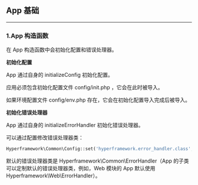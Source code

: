 ## App 基础

---

### 1.App 构造函数
在 App 构造函数中会初始化配置和错误处理器。

**初始化配置**

App 通过自身的 initializeConfig 初始化配置。

应用必须包含初始化配置文件 config/init.php ，它会在此时被导入。

如果环境配置文件 config/env.php 存在，它会在初始化配置导入完成后被导入。

**初始化错误处理器**

App 通过自身的 initializeErrorHandler 初始化错误处理器。

可以通过配置修改错误处理器类：

```php
Hyperframework\Common\Config::set('hyperframework.error_handler.class', 'CustomErrorHandler');
```

默认的错误处理器类是 Hyperframework\Common\ErrorHandler（App 的子类可以定制默认的错误处理器类，例如，Web 模块的 App 默认使用 Hyperframework\Web\ErrorHandler）。
